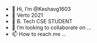 - 👋 Hi, I’m @Keshavg1603
- 👀 Verto 2021
- 🌱 B. Tech CSE STUDENT
- 💞️ I’m looking to collaborate on ...
- 📫 How to reach me ...

<!---
Keshavg1603/Keshavg1603 is a ✨ special ✨ repository because its `README.md` (this file) appears on your GitHub profile.
You can click the Preview link to take a look at your changes.
--->
